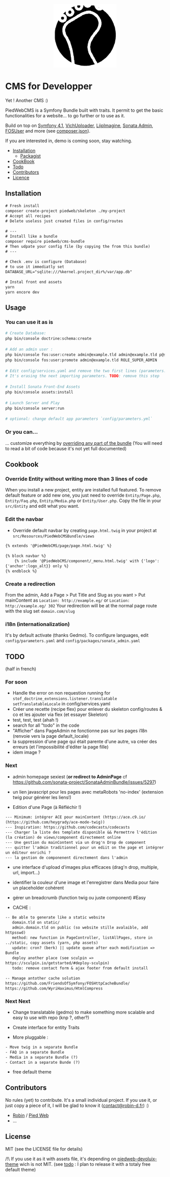 <p align="center"><a href="https://piedweb.com">
<img src="https://raw.githubusercontent.com/PiedWeb/piedweb-devoluix-theme/master/src/img/logo_title.png" width="200" height="200" alt="theme devoluix bootstrap 4" />
</a></p>

# CMS for Developper

Yet ! Another CMS :)

PiedWebCMS is a Symfony Bundle built with traits. It permit to get the basic functionalities for a website... to go further or to use as it.

Build on top on [Symfony 4.1](https://github.com/symfony/symfony), [VichUploader](https://github.com/dustin10/VichUploaderBundle), [LiipImagine](https://github.com/liip/LiipImagineBundle), [Sonata Admin](https://github.com/sonata-project/SonataAdminBundle), [FOSUser](https://github.com/FriendsOfSymfony/FOSUserBundle) and more (see [composer.json](https://github.com/PiedWeb/CMS/blob/master/composer.json)).

If you are interested in, demo is coming soon, stay watching.

* [Installation](#installation)
    * [Packagist](https://packagist.org/packages/piedweb/cms-bundle)
* [CookBook](#cookbook)
* [Todo](#todo)
* [Contributors](#contributors)
* [Licence](#licence)

## Installation

```
# Fresh install
composer create-project piedweb/skeleton ./my-project
# Accept all recipes
# Delete useless just created files in config/routes

# ---
# Install like a bundle
composer require piedweb/cms-bundle
# Then udpate your config file (by copying the from this bundle)
# ---

# Check .env is configure (Database)
# to use it immediatly set DATABASE_URL="sqlite:///%kernel.project_dir%/var/app.db"

# Instal front end assets
yarn
yarn encore dev
```

## Usage

### You can use it as is

```bash
# Create Database:
php bin/console doctrine:schema:create

# Add an admin user :
php bin/console fos:user:create admin@example.tld admin@example.tld p@ssword
php bin/console fos:user:promote admin@example.tld ROLE_SUPER_ADMIN

# Edit config/services.yaml and remove the two first lines (parameters:\n   locale: 'en')
# It's erasing the next importing parameters. TODO: remove this step

# Install Sonata Front-End Assets
php bin/console assets:install

# Launch Server and Play
php bin/console server:run

# optional: change default app parameters `config/parameters.yml`
```

### Or you can...

... customize everything by [overriding any part of the bundle](https://symfony.com/doc/current/bundles/override.html)
(You will need to read a bit of code because it's not yet full documented)



## Cookbook

### Override Entity without writing more than 3 lines of code
When you install a new project, entity are installed full featured.
To remove default feature or add new one, you just need to override `Entity/Page.php`, `Entity/Faq.php`, `Entity/Media.php` or `Entity/User.php`.
Copy the file in your `src/Entity` and edit what you want.

### Edit the navbar
- Override default navbar by creating `page.html.twig` in your project at `src/Resources/PiedWebCMSBundle/views`
```
{% extends '@PiedWebCMS/page/page.html.twig' %}

{% block navbar %}
    {% include '@PiedWebCMS/component/_menu.html.twig' with {'logo':{'anchor':logo_alt}} only %}
{% endblock %}
```

### Create a redirection
From the admin, Add a Page > Put Title and Slug as you want > Put mainContent as `Location: http://example.eg/` or `Location: http://example.eg/ 302`
Your redirection will be at the normal page route with the slug set `domain.com/slug`


### i18n (internationalization)
It's by default activate (thanks Gedmo). To configure languages, edit `config/parameters.yaml` and `config/packages/sonata_admin.yaml`


## TODO
(half in french)

### For soon
- Handle the error on non requestion running for `stof_doctrine_extensions.listener.translatable` `setTranslatableLocale` in config/services.yaml
- Créer une recette (recipe flex) pour enlever du skeleton config/routes & co et les ajouter via flex (et essayer Skeleton)
- test, test, test (ahah !)
- search for all "todo" in the code
- "Afficher" dans PageAdmin ne fonctionne pas sur les pages i18n (renvoie vers la page default_locale)
- la suppression d'une page qui était parente d'une autre, va créer des erreurs (et l'impossibilité d'éditer la page fille)
- idem image ?

### Next
- admin homepage sexiest (__or redirect to AdminPage__ cf https://github.com/sonata-project/SonataAdminBundle/issues/5297)

- un lien javascript pour les pages avec metaRobots 'no-index' (extension twig pour générer les liens!)

- Edition d'une Page (à Réfléchir !)
```
--- Minimum: intégrer ACE pour mainContent (https://ace.c9.io/ (https://github.com/heygrady/ace-mode-twig))
--- Inspiration: https://github.com/codecasts/codecasts
--- Charger la liste des template disponible && Permettre l'édition (la création) de views/component directement online
--- Une gestion du mainContent via un drag'n Drop de component
--- quitter l'admin traditionnel pour un ediit on the page et intégrer un éditeur enrichi ?
--- la gestion de componenent directement dans l'admin
```
- une interface d'upload d'images plus efficaces (drag'n drop, multiple, url, import...)
- identifier la couleur d'une image et l'enregistrer dans Media pour faire un placeholder cohérent

- gérer un breadcrumb (function twig ou juste component) #Easy

- CACHE :
```
-- Be able to generate like a static website
   domain.tld on static/
   admin.domain.tld on public (so website stille avalaible, add httpsswd)
   method: new function in PageController, listAllPages, store in ../static, copy assets (yarn, php assets)
   update: cron? (berk) || update queue after each modification => Bundle
   deploy another place (see sculpin => https://sculpin.io/getstarted/#deploy-sculpin)
   todo: remove contact form & ajax footer from default install

-- Manage antother cache solution https://github.com/FriendsOfSymfony/FOSHttpCacheBundle/ https://github.com/WyriHaximus/HtmlCompress
```

### Next Next

- Change translatable (gedmo) to make something more scalable and easy to use with repo (knp ?, other?)

- Create interface for entity Traits

- More pluggable :
```
- Move twig in a separate Bundle
- FAQ in a separate Bundle
- Media in a separate Bundle (?)
- Contact in a separate Bunde (?)
```

- free default theme

## Contributors

No rules (yet) to contribute. It's a small individual project.
If you use it, or just copy a piece of it, I will be glad to know it (contact@robin-d.fr) :)

* [Robin](https://www.robin-d.fr/) / [Pied Web](https://piedweb.com)
* ...


## License

MIT (see the LICENSE file for details)

/!\ If you use it as it with assets file, it's depending on [piedweb-devoluix-theme](https://github.com/PiedWeb/piedweb-devoluix-theme) wich is not MIT. (see  [todo](#todo) : I plan to release it with a totaly free default theme)
